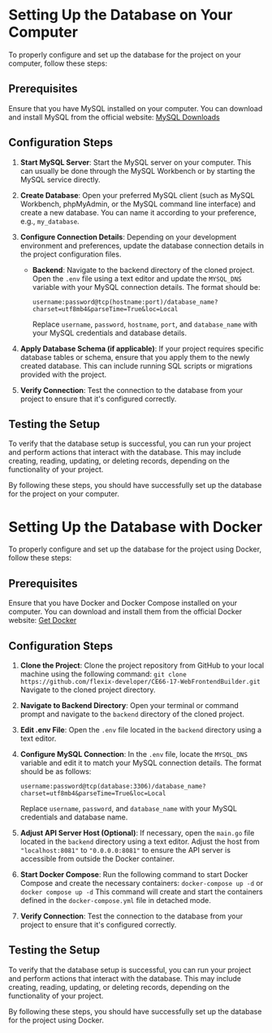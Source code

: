 # Setting Up the Database on Your Computer

To properly configure and set up the database for the project on your computer, follow these steps:

## Prerequisites
Ensure that you have MySQL installed on your computer. You can download and install MySQL from the official website: [MySQL Downloads](https://dev.mysql.com/downloads/)

## Configuration Steps

1. **Start MySQL Server**: Start the MySQL server on your computer. This can usually be done through the MySQL Workbench or by starting the MySQL service directly.

2. **Create Database**: Open your preferred MySQL client (such as MySQL Workbench, phpMyAdmin, or the MySQL command line interface) and create a new database. You can name it according to your preference, e.g., `my_database`.

3. **Configure Connection Details**: Depending on your development environment and preferences, update the database connection details in the project configuration files.

   - **Backend**: Navigate to the backend directory of the cloned project. Open the `.env` file using a text editor and update the `MYSQL_DNS` variable with your MySQL connection details. The format should be:
     ```
     username:password@tcp(hostname:port)/database_name?charset=utf8mb4&parseTime=True&loc=Local
     ```
     Replace `username`, `password`, `hostname`, `port`, and `database_name` with your MySQL credentials and database details.

4. **Apply Database Schema (if applicable)**: If your project requires specific database tables or schema, ensure that you apply them to the newly created database. This can include running SQL scripts or migrations provided with the project.

5. **Verify Connection**: Test the connection to the database from your project to ensure that it's configured correctly.

## Testing the Setup

To verify that the database setup is successful, you can run your project and perform actions that interact with the database. This may include creating, reading, updating, or deleting records, depending on the functionality of your project.

By following these steps, you should have successfully set up the database for the project on your computer.


# Setting Up the Database with Docker

To properly configure and set up the database for the project using Docker, follow these steps:

## Prerequisites
Ensure that you have Docker and Docker Compose installed on your computer. You can download and install them from the official Docker website: [Get Docker](https://www.docker.com/get-started)

## Configuration Steps

1. **Clone the Project**: Clone the project repository from GitHub to your local machine using the following command:
`git clone https://github.com/flexix-developer/CE66-17-WebFrontendBuilder.git` Navigate to the cloned project directory.

2. **Navigate to Backend Directory**: Open your terminal or command prompt and navigate to the `backend` directory of the cloned project.

3. **Edit .env File**: Open the `.env` file located in the `backend` directory using a text editor.

4. **Configure MySQL Connection**: In the `.env` file, locate the `MYSQL_DNS` variable and edit it to match your MySQL connection details. The format should be as follows:
   ```
   username:password@tcp(database:3306)/database_name?charset=utf8mb4&parseTime=True&loc=Local
   ```
   Replace `username`, `password`, and `database_name` with your MySQL credentials and database name.

5. **Adjust API Server Host (Optional)**: If necessary, open the `main.go` file located in the `backend` directory using a text editor. Adjust the host from `"localhost:8081"` to `"0.0.0.0:8081"` to ensure the API server is accessible from outside the Docker container.

6. **Start Docker Compose**: Run the following command to start Docker Compose and create the necessary containers:
`docker-compose up -d` or `docker compose up -d` This command will create and start the containers defined in the `docker-compose.yml` file in detached mode.

7. **Verify Connection**: Test the connection to the database from your project to ensure that it's configured correctly.

## Testing the Setup

To verify that the database setup is successful, you can run your project and perform actions that interact with the database. This may include creating, reading, updating, or deleting records, depending on the functionality of your project.

By following these steps, you should have successfully set up the database for the project using Docker.




